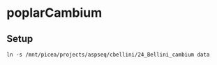 # poplarCambium

## Setup
```{bash}
ln -s /mnt/picea/projects/aspseq/cbellini/24_Bellini_cambium data
```